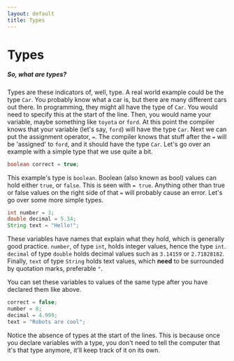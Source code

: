 ```yaml
---
layout: default
title: Types
---
```


# Types

##### **So, what are types?**

Types are these indicators of, well, type. A real world example could be the type `Car`. You probably know what a car is, but there are many different cars out there. In programming, they might all have the type of `Car`. You would need to specify this at the start of the line. Then, you would name your variable, maybe something like `toyota` or `ford`. At this point the compiler knows that your variable (let's say, `ford`) will have the type `Car`. Next we can put the assignment operator, `=`. The compiler knows that stuff after the `=` will be 'assigned' to `ford`, and it should have the type `Car`. Let's go over an example with a simple type that we use quite a bit.

```java
boolean correct = true;
```

This example's type is `boolean`. Boolean (also known as bool) values can hold either `true`, or `false`. This is seen with `= true`. Anything other than true or false values on the right side of that `=` will probably cause an error. Let's go over some more simple types.

```java
int number = 3;
double decimal = 5.34;
String text = "Hello!";
```

These variables have names that explain what they hold, which is generally good practice. `number`, of type `int`, holds integer values, hence the type `int`. `decimal` of type `double` holds decimal values such as `3.14159` or `2.71828182`. Finally, `text` of type `String` holds text values, which **need** to be surrounded by quotation marks, preferable `"`.

You can set these variables to values of the same type after you have declared them like above.

```java
correct = false;
number = 8;
decimal = 4.999;
text = "Robots are cool";
```

Notice the absence of types at the start of the lines. This is because once you declare variables with a type, you don't need to tell the computer that it's that type anymore, it'll keep track of it on its own.